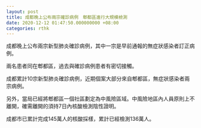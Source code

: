 ```yaml
---
layout: post
title: 成都晚上公布兩宗確診病例　郫都區進行大規模檢測
date: 2020-12-12 01:47:50.000000000 +08:00
categories: rthk
---
```


成都晚上公布兩宗新型肺炎確診病例，其中一宗是早前通報的無症狀感染者訂正病例。

兩名患者同在郫都區，過去與確診病例患者有密切接觸。

成都累計10宗新型肺炎確診病例，近期個案大部分來自郫都區，無症狀感染者兩宗病例。

另外，當局已經將郫都區一個社區劃定為中風險區域。中風險地區內人員原則上不離開，確需離開的須持7日內核酸檢測陰性證明。

成都市已累計完成145萬人的核酸採樣，累計已經檢測136萬人。
